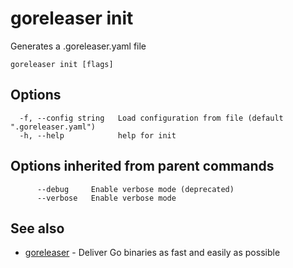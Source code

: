 # goreleaser init

Generates a .goreleaser.yaml file

```
goreleaser init [flags]
```

## Options

```
  -f, --config string   Load configuration from file (default ".goreleaser.yaml")
  -h, --help            help for init
```

## Options inherited from parent commands

```
      --debug     Enable verbose mode (deprecated)
      --verbose   Enable verbose mode
```

## See also

- [goreleaser](/cmd/goreleaser/) - Deliver Go binaries as fast and easily as possible
